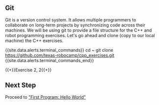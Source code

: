 ## Git

Git is a version control system. It allows multiple programmers to collaborate on long-term projects by synchronizing code across their machines. We will be using git to provide a file structure for the C++ and robot programming exercises. Let's go ahead and clone (copy to our local machine) the C++ exercises.


{{site.data.alerts.terminal_commands}}
cd ~
git clone https://github.com/texas-robocamp/cpp_exercises.git
{{site.data.alerts.terminal_commands_end}}

{{+}}Exercise 2, 2{{+}}

## Next Step

Proceed to ["First Program: Hello World"](first_program.html)
